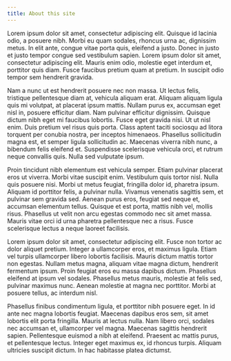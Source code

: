 ```yaml
---
title: About this site
---
```

Lorem ipsum dolor sit amet, consectetur adipiscing elit. Quisque id lacinia odio, a posuere nibh.
Morbi eu quam sodales, rhoncus urna ac, dignissim metus. In elit ante, congue vitae porta quis,
eleifend a justo. Donec in justo et justo tempor congue sed vestibulum sapien. Lorem ipsum dolor sit
amet, consectetur adipiscing elit. Mauris enim odio, molestie eget interdum et, porttitor quis diam.
Fusce faucibus pretium quam at pretium. In suscipit odio tempor sem hendrerit gravida.

Nam a nunc ut est hendrerit posuere nec non massa. Ut lectus felis, tristique pellentesque diam at,
vehicula aliquam erat. Aliquam aliquam ligula quis mi volutpat, at placerat ipsum mattis. Nullam
purus ex, accumsan eget nisl in, posuere efficitur diam. Nam pulvinar efficitur dignissim. Quisque
dictum nibh eget mi faucibus lobortis. Fusce eget gravida nisi. Ut ut nisl enim. Duis pretium vel
risus quis porta. Class aptent taciti sociosqu ad litora torquent per conubia nostra, per inceptos
himenaeos. Phasellus sollicitudin magna est, et semper ligula sollicitudin ac. Maecenas viverra nibh
nunc, a bibendum felis eleifend et. Suspendisse scelerisque vehicula orci, et rutrum neque convallis
quis. Nulla sed vulputate ipsum. <!--snip-->

Proin tincidunt nibh elementum est vehicula semper. Etiam pulvinar placerat eros ut viverra. Morbi
vitae suscipit enim. Vestibulum quis tortor nisl. Nulla quis posuere nisi. Morbi ut metus feugiat,
fringilla dolor id, pharetra ipsum. Aliquam id porttitor felis, a pulvinar nulla. Vivamus venenatis
sagittis sem, et pulvinar sem gravida sed. Aenean purus eros, feugiat sed neque et, accumsan
elementum tellus. Quisque et est porta, mattis nibh vel, mollis risus. Phasellus ut velit non arcu
egestas commodo nec sit amet massa. Mauris vitae orci id urna pharetra pellentesque nec a risus.
Fusce scelerisque lectus a neque laoreet facilisis.

Lorem ipsum dolor sit amet, consectetur adipiscing elit. Fusce non tortor ac dolor aliquet pretium.
Integer a ullamcorper eros, et maximus ligula. Etiam vel turpis ullamcorper libero lobortis
facilisis. Mauris dictum mattis tortor non egestas. Nullam metus magna, aliquam vitae magna dictum,
hendrerit fermentum ipsum. Proin feugiat eros eu massa dapibus dictum. Phasellus eleifend at ipsum
vel sodales. Phasellus metus mauris, molestie at felis sed, pulvinar maximus nunc. Aenean molestie
at magna nec porttitor. Morbi at posuere tellus, ac interdum nisl.

Phasellus finibus condimentum ligula, et porttitor nibh posuere eget. In id ante nec magna lobortis
feugiat. Maecenas dapibus eros sem, sit amet lobortis elit porta fringilla. Mauris at lectus nulla.
Nam libero orci, sodales nec accumsan et, ullamcorper vel magna. Maecenas sagittis hendrerit sapien.
Pellentesque euismod a nibh at eleifend. Praesent ac mattis purus, et pellentesque lectus. Integer
eget maximus ex, id rhoncus turpis. Aliquam ultricies suscipit dictum. In hac habitasse platea
dictumst.
